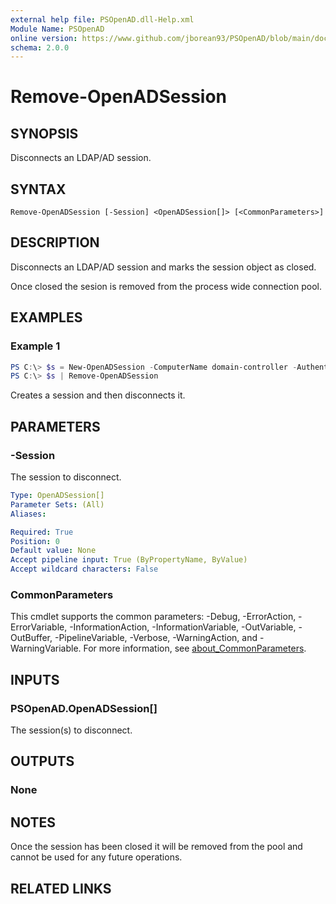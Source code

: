 ```yaml
---
external help file: PSOpenAD.dll-Help.xml
Module Name: PSOpenAD
online version: https://www.github.com/jborean93/PSOpenAD/blob/main/docs/en-US/Remove-OpenADSession.md
schema: 2.0.0
---
```


# Remove-OpenADSession

## SYNOPSIS
Disconnects an LDAP/AD session.

## SYNTAX

```
Remove-OpenADSession [-Session] <OpenADSession[]> [<CommonParameters>]
```

## DESCRIPTION
Disconnects an LDAP/AD session and marks the session object as closed.

Once closed the sesion is removed from the process wide connection pool.

## EXAMPLES

### Example 1
```powershell
PS C:\> $s = New-OpenADSession -ComputerName domain-controller -Authentication Negotiate
PS C:\> $s | Remove-OpenADSession
```

Creates a session and then disconnects it.

## PARAMETERS

### -Session
The session to disconnect.

```yaml
Type: OpenADSession[]
Parameter Sets: (All)
Aliases:

Required: True
Position: 0
Default value: None
Accept pipeline input: True (ByPropertyName, ByValue)
Accept wildcard characters: False
```

### CommonParameters
This cmdlet supports the common parameters: -Debug, -ErrorAction, -ErrorVariable, -InformationAction, -InformationVariable, -OutVariable, -OutBuffer, -PipelineVariable, -Verbose, -WarningAction, and -WarningVariable. For more information, see [about_CommonParameters](http://go.microsoft.com/fwlink/?LinkID=113216).

## INPUTS

### PSOpenAD.OpenADSession[]
The session(s) to disconnect.

## OUTPUTS

### None
## NOTES
Once the session has been closed it will be removed from the pool and cannot be used for any future operations.

## RELATED LINKS
